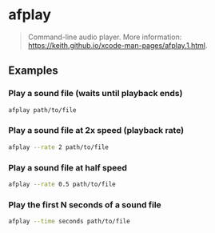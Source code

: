 # afplay

> Command-line audio player. More information: <https://keith.github.io/xcode-man-pages/afplay.1.html>.

## Examples

### Play a sound file (waits until playback ends)

```bash
afplay path/to/file
```

### Play a sound file at 2x speed (playback rate)

```bash
afplay --rate 2 path/to/file
```

### Play a sound file at half speed

```bash
afplay --rate 0.5 path/to/file
```

### Play the first N seconds of a sound file

```bash
afplay --time seconds path/to/file
```
